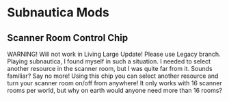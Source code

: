 # Subnautica Mods
## Scanner Room Control Chip
WARNING! Will not work in Living Large Update! Please use Legacy branch.
Playing subnautica, I found myself in such a situation. I needed to select another resource in the scanner room, but I was quite far from it. Sounds familiar? Say no more!
Using this chip you can select another resource and turn your scanner room on/off from anywhere! It only works with 16 scanner rooms per world, but why on earth would anyone need more than 16 rooms?
